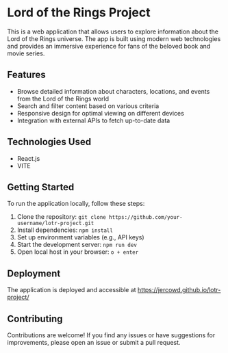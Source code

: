 # Lord of the Rings Project

This is a web application that allows users to explore information about the Lord of the Rings universe. The app is built using modern web technologies and provides an immersive experience for fans of the beloved book and movie series.

## Features

- Browse detailed information about characters, locations, and events from the Lord of the Rings world
- Search and filter content based on various criteria
- Responsive design for optimal viewing on different devices
- Integration with external APIs to fetch up-to-date data

## Technologies Used

- React.js
- VITE

## Getting Started

To run the application locally, follow these steps:

1. Clone the repository: `git clone https://github.com/your-username/lotr-project.git`
2. Install dependencies: `npm install`
3. Set up environment variables (e.g., API keys)
4. Start the development server: `npm run dev`
5. Open local host in your browser: `o + enter`

## Deployment

The application is deployed and accessible at https://jercowd.github.io/lotr-project/

## Contributing

Contributions are welcome! If you find any issues or have suggestions for improvements, please open an issue or submit a pull request.
